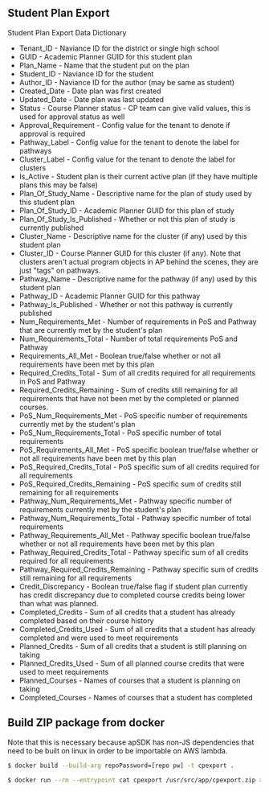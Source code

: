 ## Student Plan Export

Student Plan Export Data Dictionary

* Tenant_ID - Naviance ID for the district or single high school
* GUID - Academic Planner GUID for this student plan
* Plan_Name - Name that the student put on the plan
* Student_ID - Naviance ID for the student
* Author_ID - Naviance ID for the author (may be same as student)
* Created_Date - Date plan was first created
* Updated_Date - Date plan was last updated
* Status - Course Planner status - CP team can give valid values, this is used for approval status as well
* Approval_Requirement - Config value for the tenant to denote if approval is required
* Pathway_Label - Config value for the tenant to denote the label for pathways
* Cluster_Label - Config value for the tenant to denote the label for clusters
* Is_Active - Student plan is their current active plan (if they have multiple plans this may be false)
* Plan_Of_Study_Name - Descriptive name for the plan of study used by this student plan
* Plan_Of_Study_ID - Academic Planner GUID for this plan of study
* Plan_Of_Study_Is_Published - Whether or not this plan of study is currently published
* Cluster_Name - Descriptive name for the cluster (if any) used by this student plan
* Cluster_ID - Course Planner GUID for this cluster (if any).  Note that clusters aren't actual program objects in AP behind the scenes, they are just "tags" on pathways.
* Pathway_Name - Descriptive name for the pathway (if any) used by this student plan
* Pathway_ID - Academic Planner GUID for this pathway
* Pathway_Is_Published - Whether or not this pathway is currently published
* Num_Requirements_Met - Number of requirements in PoS and Pathway that are currently met by the student's plan
* Num_Requirements_Total - Number of total requirements PoS and Pathway
* Requirements_All_Met - Boolean true/false whether or not all requirements have been met by this plan
* Required_Credits_Total - Sum of all credits required for all requirements in PoS and Pathway
* Required_Credits_Remaining - Sum of credits still remaining for all requirements that have not been met by the completed or planned courses.
* PoS_Num_Requirements_Met - PoS specific number of requirements currently met by the student's plan
* PoS_Num_Requirements_Total - PoS specific number of total requirements
* PoS_Requirements_All_Met - PoS specific boolean true/false whether or not all requirements have been met by this plan
* PoS_Required_Credits_Total - PoS specific sum of all credits required for all requirements
* PoS_Required_Credits_Remaining - PoS specific sum of credits still remaining for all requirements
* Pathway_Num_Requirements_Met - Pathway specific number of requirements currently met by the student's plan
* Pathway_Num_Requirements_Total - Pathway specific number of total requirements
* Pathway_Requirements_All_Met - Pathway specific boolean true/false whether or not all requirements have been met by this plan
* Pathway_Required_Credits_Total - Pathway specific sum of all credits required for all requirements
* Pathway_Required_Credits_Remaining - Pathway specific sum of credits still remaining for all requirements
* Credit_Discrepancy - Boolean true/false flag if student plan currently has credit discrepancy due to completed course credits being lower than what was planned.
* Completed_Credits - Sum of all credits that a student has already completed based on their course history
* Completed_Credits_Used - Sum of all credits that a student has already completed and were used to meet requirements
* Planned_Credits - Sum of all credits that a student is still planning on taking
* Planned_Credits_Used - Sum of all planned course credits that were used to meet requirements
* Planned_Courses - Names of courses that a student is planning on taking
* Completed_Courses - Names of courses that a student has completed


## Build ZIP package from docker

Note that this is necessary because apSDK has non-JS dependencies that need to be built on linux in order to be importable on AWS lambda.

```bash
$ docker build --build-arg repoPassword=[repo pw] -t cpexport .

$ docker run --rm --entrypoint cat cpexport /usr/src/app/cpexport.zip > cpexport.zip

```

